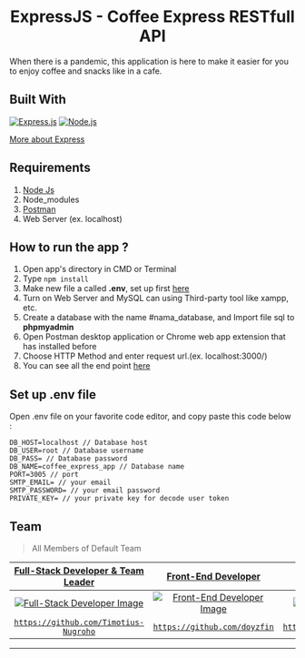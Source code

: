<h1 align="center">ExpressJS - Coffee Express RESTfull API</h1>

When there is a pandemic, this application is here to make it easier for you to enjoy coffee and snacks like in a cafe.

## Built With

[![Express.js](https://img.shields.io/badge/Express.js-4.x-orange.svg?style=rounded-square)](https://expressjs.com/en/starter/installing.html)
[![Node.js](https://img.shields.io/badge/Node.js-v.12.13-green.svg?style=rounded-square)](https://nodejs.org/)

[More about Express](https://en.wikipedia.org/wiki/Express.js)

## Requirements

1. <a href="https://nodejs.org/en/download/">Node Js</a>
2. Node_modules
3. <a href="https://www.getpostman.com/">Postman</a>
4. Web Server (ex. localhost)

## How to run the app ?

1. Open app's directory in CMD or Terminal
2. Type `npm install`
3. Make new file a called **.env**, set up first [here](#set-up-env-file)
4. Turn on Web Server and MySQL can using Third-party tool like xampp, etc.
5. Create a database with the name #nama_database, and Import file sql to **phpmyadmin**
6. Open Postman desktop application or Chrome web app extension that has installed before
7. Choose HTTP Method and enter request url.(ex. localhost:3000/)
8. You can see all the end point [here](https://documenter.getpostman.com/view/9852901/TzJoEfvL)

## Set up .env file

Open .env file on your favorite code editor, and copy paste this code below :

```
DB_HOST=localhost // Database host
DB_USER=root // Database username
DB_PASS= // Database password
DB_NAME=coffee_express_app // Database name
PORT=3005 // port
SMTP_EMAIL= // your email
SMTP_PASSWORD= // your email password
PRIVATE_KEY= // your private key for decode user token
```

## Team

> All Members of Default Team

|                           <a href="#" target="_blank">**Full-Stack Developer & Team Leader**</a>                           |                                                      <a href="#" target="_blank">**Front-End Developer**</a>                                                      |                                <a href="#" target="_blank">**Front-End Developer**</a>                                 |                                                       <a href="#" target="_blank">**Back-End Developer**</a>                                                        | <a href="#" target="_blank"></a> | <a href="#" target="_blank"></a> |
| :------------------------------------------------------------------------------------------------------------------------: | :---------------------------------------------------------------------------------------------------------------------------------------------------------------: | :--------------------------------------------------------------------------------------------------------------------: | :-----------------------------------------------------------------------------------------------------------------------------------------------------------------: | :------------------------------: | :------------------------------: |
| [![Full-Stack Developer Image](https://avatars.githubusercontent.com/u/78992859?v=4)](https://github.com/Timotius-Nugroho) | [![Front-End Developer Image](https://avatars.githubusercontent.com/u/67232524?s=400&u=074ea4d9ba2705d2192a9cb5aca98ffc8824f1b8&v=4)](https://github.com/doyzfin) | [![Front-End Developer Image](https://avatars.githubusercontent.com/u/78518079?v=4)](https://github.com/elazsyahranie) | [![Back-End Developer Image](https://avatars.githubusercontent.com/u/72638066?s=400&u=f0895a4ee794687fac4c627a783cf137f744aafd&v=4)](https://github.com/rifqiziyad) |                                  |                                  |
|          <a href="https://github.com/Timotius-Nugroho" target="_blank">`https://github.com/Timotius-Nugroho`</a>           |                                       <a href="https://github.com/doyzfin" target="_blank">`https://github.com/doyzfin`</a>                                       |           <a href="https://github.com/elazsyahranie" target="_blank">`https://github.com/elazsyahranie`</a>            |                                     <a href="https://github.com/rifqiziyad" target="_blank">`https://github.com/rifqiziyad`</a>                                     | <a href="#" target="_blank"></a> | <a href="#" target="_blank"></a> |

---
